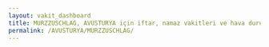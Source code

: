 ```yaml
---
layout: vakit_dashboard
title: MURZZUSCHLAG, AVUSTURYA için iftar, namaz vakitleri ve hava durumu - ilçe/eyalet seç
permalink: /AVUSTURYA/MURZZUSCHLAG/
---
```


<script type="text/javascript">
  var GLOBAL_COUNTRY = 'AVUSTURYA';
  var GLOBAL_CITY = 'MURZZUSCHLAG';
  var GLOBAL_STATE = '';
  var lat = 72;
  var lon = 21;
</script>
